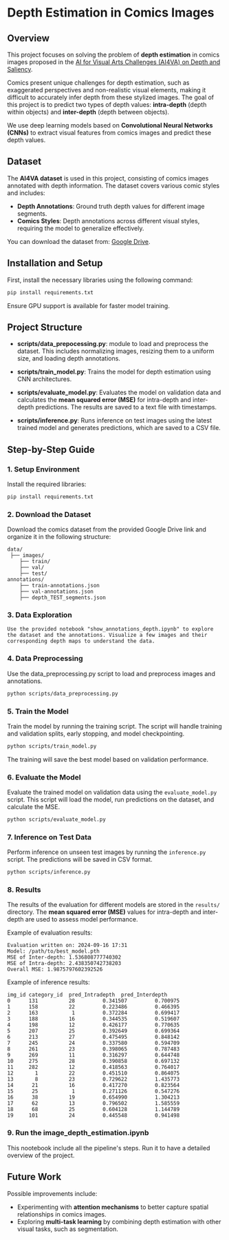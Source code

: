 # Depth Estimation in Comics Images

## Overview

This project focuses on solving the problem of **depth estimation** in comics images proposed in the [AI for Visual Arts Challenges (AI4VA) on Depth and Saliency](https://github.com/IVRL/AI4VA/tree/main). 

Comics present unique challenges for depth estimation, such as exaggerated perspectives and non-realistic visual elements, making it difficult to accurately infer depth from these stylized images. The goal of this project is to predict two types of depth values: **intra-depth** (depth within objects) and **inter-depth** (depth between objects).

We use deep learning models based on **Convolutional Neural Networks (CNNs)** to extract visual features from comics images and predict these depth values.

## Dataset

The **AI4VA dataset** is used in this project, consisting of comics images annotated with depth information. The dataset covers various comic styles and includes:
- **Depth Annotations**: Ground truth depth values for different image segments.
- **Comics Styles**: Depth annotations across different visual styles, requiring the model to generalize effectively.

You can download the dataset from: [Google Drive](https://drive.google.com/drive/folders/1C5ER7Trz7I-oyzV7YndNZZ6UJMuNTH10?usp=sharing).

## Installation and Setup

First, install the necessary libraries using the following command:

```bash
pip install requirements.txt
```

Ensure GPU support is available for faster model training.

## Project Structure

- **scripts/data_prepocessing.py**: module to load and preprocess the dataset. This includes normalizing images, resizing them to a uniform size, and loading depth annotations.
  

- **scripts/train_model.py**: Trains the model for depth estimation using CNN architectures. 

- **scripts/evaluate_model.py**: Evaluates the model on validation data and calculates the **mean squared error (MSE)** for intra-depth and inter-depth predictions. The results are saved to a text file with timestamps.

- **scripts/inference.py**: Runs inference on test images using the latest trained model and generates predictions, which are saved to a CSV file.

## Step-by-Step Guide

### 1. Setup Environment
   Install the required libraries:

   ```bash
   pip install requirements.txt
   ```

### 2. Download the Dataset
   Download the comics dataset from the provided Google Drive link and organize it in the following structure:
   
   ```plaintext
   data/
    ├── images/
       ├── train/
       ├── val/
       ├── test/
   annotations/
       ├── train-annotations.json
       ├── val-annotations.json
       ├── depth_TEST_segments.json
   ```
### 3. Data Exploration

    Use the provided notebook "show_annotations_depth.ipynb" to explore the dataset and the annotations. Visualize a few images and their corresponding depth maps to understand the data.

### 4. Data Preprocessing
   Use the data_preprocessing.py script to load and preprocess images and annotations.

   ```bash
   python scripts/data_preprocessing.py
   ```

### 5. Train the Model
   Train the model by running the training script. The script will handle training and validation splits, early stopping, and model checkpointing.

   ```bash
   python scripts/train_model.py
   ```

   The training will save the best model based on validation performance.

### 6. Evaluate the Model
   Evaluate the trained model on validation data using the `evaluate_model.py` script. This script will load the model, run predictions on the dataset, and calculate the MSE.

   ```bash
   python scripts/evaluate_model.py
   ```

### 7. Inference on Test Data
   Perform inference on unseen test images by running the `inference.py` script. The predictions will be saved in CSV format.

   ```bash
   python scripts/inference.py
   ```

### 8. Results

The results of the evaluation for different models are stored in the `results/` directory. The **mean squared error (MSE)** values for intra-depth and inter-depth are used to assess model performance.

Example of evaluation results:

```
Evaluation written on: 2024-09-16 17:31
Model: /path/to/best_model.pth
MSE of Inter-depth: 1.536808777740302
MSE of Intra-depth: 2.438350742738203
Overall MSE: 1.9875797602392526
```

Example of inference results:

```
img_id category_id  pred_Intradepth  pred_Interdepth
0      131          28         0.341507         0.700975
1      158          22         0.223486         0.466395
2      163           1         0.372284         0.699417
3      188          16         0.344535         0.519607
4      198          12         0.426177         0.770635
5      207          25         0.392649         0.699364
6      213          27         0.475495         0.848142
7      245          24         0.337580         0.594709
8      261          23         0.398065         0.787483
9      269          11         0.316297         0.644748
10     275          28         0.390858         0.697132
11     282          12         0.418563         0.764017
12       1          22         0.451510         0.864075
13       8          23         0.729622         1.435773
14      21          16         0.417270         0.823564
15      25           1         0.271126         0.547276
16      38          19         0.654990         1.304213
17      62          13         0.796502         1.585559
18      68          25         0.604128         1.144789
19     101          24         0.445548         0.941498
```

### 9. Run the image_depth_estimation.ipynb
This nootebook include all the pipeline's steps. Run it to have a detailed overview of the project.

## Future Work

Possible improvements include:
- Experimenting with **attention mechanisms** to better capture spatial relationships in comics images.
- Exploring **multi-task learning** by combining depth estimation with other visual tasks, such as segmentation.
